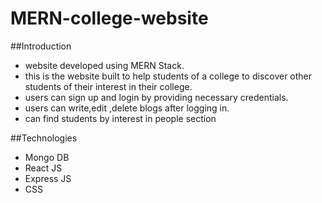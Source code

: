 # MERN-college-website

##Introduction

  *  website developed using MERN Stack.
  *  this is the website built to help students of a college to discover other students of their interest in their college.
  *  users can sign up and login by providing necessary credentials.
  *  users can write,edit ,delete blogs after logging in.
  *  can find students by interest in people section

##Technologies

  *  Mongo DB
  * React JS
  * Express JS
  * CSS
